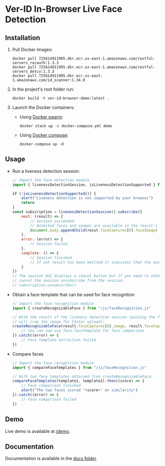# Ver-ID In-Browser Live Face Detection

## Installation

1. Pull Docker images:

    ```
    docker pull 725614911995.dkr.ecr.us-east-1.amazonaws.com/restful-servers_recauth:1.3.3
    docker pull 725614911995.dkr.ecr.us-east-1.amazonaws.com/restful-servers_detcv:1.3.3
    docker pull 725614911995.dkr.ecr.us-east-1.amazonaws.com/id_scanner:1.34.0
    ```
2. In the project's root folder run:
    
    ```
    docker build -t ver-id-browser-demo:latest .
    ```
3. Launch the Docker containers:

    - Using [Docker swarm](https://docs.docker.com/engine/swarm/):
    
        ```
        docker stack up -c docker-compose.yml demo
        ```
    - Using [Docker compose](https://docs.docker.com/compose/):

        ```
        docker-compose up -d
        ```

## Usage

- Run a liveness detection session:

    ```javascript
    // Import the face detection module
    import { livenessDetectionSession, isLivenessDetectionSupported } from "/js/faceDetection.js"
    
    if (!isLivenessDetectionSupported()) {
        alert("Liveness detection is not supported by your browser")
        return
    }
    const subscription = livenessDetectionSession().subscribe({
        next: (result) => {
            // Session succeeded
            // Detected faces and images are available in the result's faceCaptures array
            document.body.appendChild(resut.faceCaptures[0].faceImage)
        },
        error: (error) => {
            // Session failed
        },
        complete: () => {
            // Session finished
            // If not result has been emitted it indicates that the session was cancelled
        }
    })
    // The session GUI displays a cancel button but if you need to otherwise 
    // cancel the session unsubscribe from the session:
    // subscription.unsubscribe()
    ```
- Obtain a face template that can be used for face recognition

    ```javascript
    // Import the face recognition module
    import { createRecognizableFace } from "/js/faceRecognition.js"
    
    // With the result of the liveness detection session (passing the face bounds 
    // will crop the image for faster upload):
    createRecognizableFace(result.faceCaptures[0].image, result.faceCaptures[0].face.bounds).then((face) => {
        // You can now use face.faceTemplate for face comparison
    }).catch((error) => {
        // Face template extraction failed
    })
    ```
- Compare faces

    ```javascript
    // Import the face recognition module
    import { compareFaceTemplates } from "/js/faceRecognition.js"
    
    // With two face templates obtained from createRecognizableFace:
    compareFaceTemplates(template1, template2).then((score) => {
        // Face comparison finished
        alert("The two faces scored "+score+" on similarity")
    }).catch((error) => {
        // Face comparison failed
    })
    ```

## Demo

Live demo is available at [/demo](./demo).

## Documentation

Documentation is available in the [docs folder](./docs/index.html).
